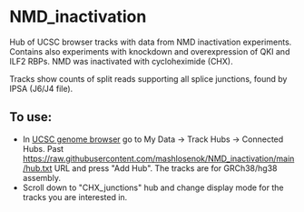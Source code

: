 # NMD_inactivation
Hub of UCSC browser tracks with data from NMD inactivation experiments. 
Contains also experiments with knockdown and overexpression of QKI and ILF2 RBPs. NMD was inactivated with cycloheximide (CHX). 

Tracks show counts of split reads supporting all splice junctions, found by IPSA (J6/J4 file).

## To use:
- In [UCSC genome browser](https://genome.ucsc.edu/) go to My Data -> Track Hubs -> Connected Hubs. Past https://raw.githubusercontent.com/mashlosenok/NMD_inactivation/main/hub.txt URL and press "Add Hub". The tracks are for GRCh38/hg38 assembly.
- Scroll down to "CHX_junctions" hub and change display mode for the tracks you are interested in.

